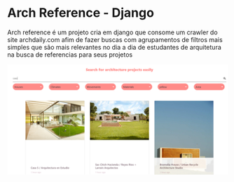 # Arch Reference - Django

Arch reference é um projeto cria em django que consome um crawler do site archdaily.com afim de fazer buscas com agrupamentos de filtros mais simples que são mais relevantes no dia a dia de estudantes de arquitetura na busca de referencias para seus projetos

![application example](./assets/example.png)